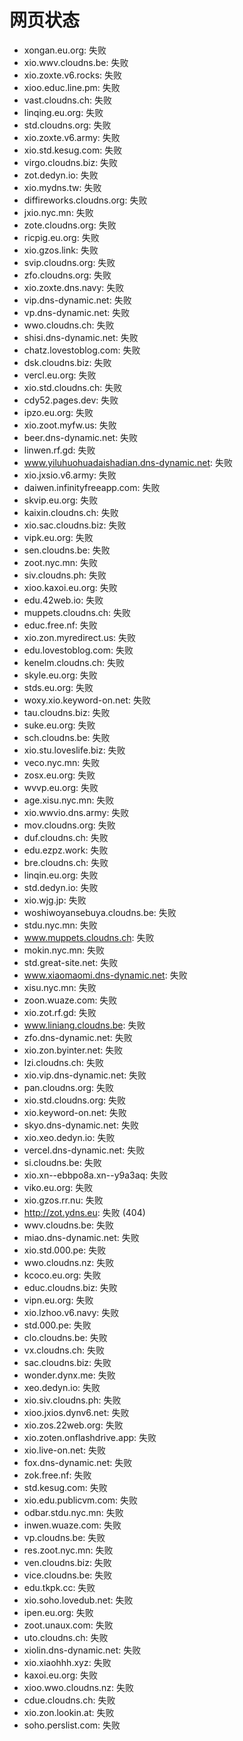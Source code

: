 # 网页状态
- xongan.eu.org: 失败
- xio.wwv.cloudns.be: 失败
- xio.zoxte.v6.rocks: 失败
- xioo.educ.line.pm: 失败
- vast.cloudns.ch: 失败
- linqing.eu.org: 失败
- std.cloudns.org: 失败
- xio.zoxte.v6.army: 失败
- xio.std.kesug.com: 失败
- virgo.cloudns.biz: 失败
- zot.dedyn.io: 失败
- xio.mydns.tw: 失败
- diffireworks.cloudns.org: 失败
- jxio.nyc.mn: 失败
- zote.cloudns.org: 失败
- ricpig.eu.org: 失败
- xio.gzos.link: 失败
- svip.cloudns.org: 失败
- zfo.cloudns.org: 失败
- xio.zoxte.dns.navy: 失败
- vip.dns-dynamic.net: 失败
- vp.dns-dynamic.net: 失败
- wwo.cloudns.ch: 失败
- shisi.dns-dynamic.net: 失败
- chatz.lovestoblog.com: 失败
- dsk.cloudns.biz: 失败
- vercl.eu.org: 失败
- xio.std.cloudns.ch: 失败
- cdy52.pages.dev: 失败
- ipzo.eu.org: 失败
- xio.zoot.myfw.us: 失败
- beer.dns-dynamic.net: 失败
- linwen.rf.gd: 失败
- www.yiluhuohuadaishadian.dns-dynamic.net: 失败
- xio.jxsio.v6.army: 失败
- daiwen.infinityfreeapp.com: 失败
- skvip.eu.org: 失败
- kaixin.cloudns.ch: 失败
- xio.sac.cloudns.biz: 失败
- vipk.eu.org: 失败
- sen.cloudns.be: 失败
- zoot.nyc.mn: 失败
- siv.cloudns.ph: 失败
- xioo.kaxoi.eu.org: 失败
- edu.42web.io: 失败
- muppets.cloudns.ch: 失败
- educ.free.nf: 失败
- xio.zon.myredirect.us: 失败
- edu.lovestoblog.com: 失败
- kenelm.cloudns.ch: 失败
- skyle.eu.org: 失败
- stds.eu.org: 失败
- woxy.xio.keyword-on.net: 失败
- tau.cloudns.biz: 失败
- suke.eu.org: 失败
- sch.cloudns.be: 失败
- xio.stu.loveslife.biz: 失败
- veco.nyc.mn: 失败
- zosx.eu.org: 失败
- wvvp.eu.org: 失败
- age.xisu.nyc.mn: 失败
- xio.wwvio.dns.army: 失败
- mov.cloudns.org: 失败
- duf.cloudns.ch: 失败
- edu.ezpz.work: 失败
- bre.cloudns.ch: 失败
- linqin.eu.org: 失败
- std.dedyn.io: 失败
- xio.wjg.jp: 失败
- woshiwoyansebuya.cloudns.be: 失败
- stdu.nyc.mn: 失败
- www.muppets.cloudns.ch: 失败
- mokin.nyc.mn: 失败
- std.great-site.net: 失败
- www.xiaomaomi.dns-dynamic.net: 失败
- xisu.nyc.mn: 失败
- zoon.wuaze.com: 失败
- xio.zot.rf.gd: 失败
- www.liniang.cloudns.be: 失败
- zfo.dns-dynamic.net: 失败
- xio.zon.byinter.net: 失败
- lzi.cloudns.ch: 失败
- xio.vip.dns-dynamic.net: 失败
- pan.cloudns.org: 失败
- xio.std.cloudns.org: 失败
- xio.keyword-on.net: 失败
- skyo.dns-dynamic.net: 失败
- xio.xeo.dedyn.io: 失败
- vercel.dns-dynamic.net: 失败
- si.cloudns.be: 失败
- xio.xn--ebbpo8a.xn--y9a3aq: 失败
- viko.eu.org: 失败
- xio.gzos.rr.nu: 失败
- http://zot.ydns.eu: 失败 (404)
- wwv.cloudns.be: 失败
- miao.dns-dynamic.net: 失败
- xio.std.000.pe: 失败
- wwo.cloudns.nz: 失败
- kcoco.eu.org: 失败
- educ.cloudns.biz: 失败
- vipn.eu.org: 失败
- xio.lzhoo.v6.navy: 失败
- std.000.pe: 失败
- clo.cloudns.be: 失败
- vx.cloudns.ch: 失败
- sac.cloudns.biz: 失败
- wonder.dynx.me: 失败
- xeo.dedyn.io: 失败
- xio.siv.cloudns.ph: 失败
- xioo.jxios.dynv6.net: 失败
- xio.zos.22web.org: 失败
- xio.zoten.onflashdrive.app: 失败
- xio.live-on.net: 失败
- fox.dns-dynamic.net: 失败
- zok.free.nf: 失败
- std.kesug.com: 失败
- xio.edu.publicvm.com: 失败
- odbar.stdu.nyc.mn: 失败
- inwen.wuaze.com: 失败
- vp.cloudns.be: 失败
- res.zoot.nyc.mn: 失败
- ven.cloudns.biz: 失败
- vice.cloudns.be: 失败
- edu.tkpk.cc: 失败
- xio.soho.lovedub.net: 失败
- ipen.eu.org: 失败
- zoot.unaux.com: 失败
- uto.cloudns.ch: 失败
- xiolin.dns-dynamic.net: 失败
- xio.xiaohhh.xyz: 失败
- kaxoi.eu.org: 失败
- xioo.wwo.cloudns.nz: 失败
- cdue.cloudns.ch: 失败
- xio.zon.lookin.at: 失败
- soho.perslist.com: 失败
